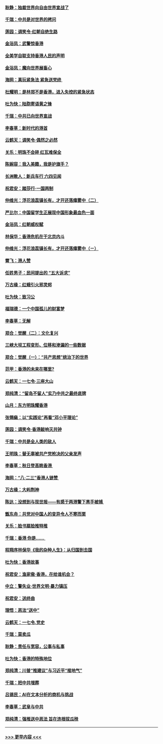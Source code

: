 #### [耿静：独裁世界向自由世界宣战了](../pages/nsc993/n11494190.md?t=09022100) 
#### [千瑞：中共是对世界的拷问](../pages/nsc993/n11493021.md?t=09022100) 
#### [莲园：调笑令‧红朝自绝生路](../pages/nsc993/n11493011.md?t=09022100) 
#### [金浴凤：武警惊香港](../pages/nsc993/n11492994.md?t=09022100) 
#### [全美学自联支持香港人民的声明](../pages/nsc993/n11492630.md?t=09022100) 
#### [金浴凤：魔向世界展畜心](../pages/nsc993/n11492599.md?t=09022100) 
#### [海网：真玩紧急法 紧急送党终 ](../pages/nsc993/n11492535.md?t=09022100) 
#### [杜耀明：是林郑不是香港，进入失控的紧急状态](../pages/nsc993/n11491420.md?t=09022100) 
#### [吐为快：陆胞寄语黄之锋](../pages/nsc993/n11491117.md?t=09022100) 
#### [千瑞：中共已向世界宣战](../pages/nsc993/n11490123.md?t=09022100) 
#### [李春草：新时代的港首](../pages/nsc993/n11489864.md?t=09022100) 
#### [云鹤天：调笑令·偶然之必然](../pages/nsc993/n11489701.md?t=09022100) 
#### [关乐：明珠不会碎 红瓦难保全](../pages/nsc993/n11489647.md?t=09022100) 
#### [陈婉容：我入美籍，我是护旗手？](../pages/nsc993/n11487908.md?t=09022100) 
#### [长洲散人：新兵车行 六四见闻](../pages/nsc993/n11487729.md?t=09022100) 
#### [祝君安：踏莎行‧一国两制](../pages/nsc993/n11487699.md?t=09022100) 
#### [仲维光：浮花浪蕊镇长有，才开还落瘴雾中（二）](../pages/nsc993/n11483286.md?t=09022100) 
#### [严比尔：中国留学生正展现中国形象最血色一面](../pages/nsc993/n11485145.md?t=09022100) 
#### [金浴凤：红朝威权赋](../pages/nsc993/n11485191.md?t=09022100) 
#### [林保华：香港危机在于北京内斗](../pages/nsc993/n11484593.md?t=09022100) 
#### [仲维光：浮花浪蕊镇长有，才开还落瘴雾中（ㄧ）](../pages/nsc993/n11483259.md?t=09022100) 
#### [霄飞：港人赞](../pages/nsc993/n11482957.md?t=09022100) 
#### [任姓男子：民间提出的 “五大诉求”](../pages/nsc993/n11482897.md?t=09022100) 
#### [万古缘：红蛾引火邪灵烬](../pages/nsc993/n11482886.md?t=09022100) 
#### [吐为快：致习公](../pages/nsc993/n11482867.md?t=09022100) 
#### [福瑞德：一个中国孤儿的财富梦](../pages/nsc993/n11482817.md?t=09022100) 
#### [李春草：无解](../pages/nsc993/n11482791.md?t=09022100) 
#### [郑合：觉醒（二）：文化复兴](../pages/nsc993/n11478025.md?t=09022100) 
#### [三峡大坝工程变形、位移和渗漏的一些数据](../pages/nsc993/n11478232.md?t=09022100) 
#### [郑合：觉醒（一）：“共产思想”统治下的世界](../pages/nsc993/n11477663.md?t=09022100) 
#### [范甲：香港的未来在哪里?](../pages/nsc993/n11477249.md?t=09022100) 
#### [云鹤天：一七令·三座大山](../pages/nsc993/n11477192.md?t=09022100) 
#### [郑纯清：“留岛不留人”实乃中共之最终底牌](../pages/nsc993/n11476160.md?t=09022100) 
#### [山月：东方明珠耀香港](../pages/nsc993/n11476077.md?t=09022100) 
#### [张翎燊：以“实践论”再看“邓小平理论”](../pages/nsc993/n11475733.md?t=09022100) 
#### [莲园：调笑令‧香港敲响灭共钟](../pages/nsc993/n11475723.md?t=09022100) 
#### [千瑞：中共是全人类的敌人](../pages/nsc993/n11475329.md?t=09022100) 
#### [王明珠：替无辜被共产党枪决的父亲发声](../pages/nsc993/n11474570.md?t=09022100) 
#### [李春草：秋日登高眺香港 ](../pages/nsc993/n11474491.md?t=09022100) 
#### [海网：“八·二三”香港人链赞 ](../pages/nsc993/n11474538.md?t=09022100) 
#### [万古缘：大屿荆神](../pages/nsc993/n11474401.md?t=09022100) 
#### [陈达：没想到与现世报——有感于两港警下黑手被捕 ](../pages/nsc993/n11472557.md?t=09022100) 
#### [甑东舟：共党对中国人的变异令人不寒而栗](../pages/nsc993/n11472496.md?t=09022100) 
#### [关乐：脸书扇脸推特推](../pages/nsc993/n11472488.md?t=09022100) 
#### [千瑞：香港  你是…… ](../pages/nsc993/n11472459.md?t=09022100) 
#### [程翔序林保华《我的杂种人生》：从归国到去国](../pages/nsc993/n11472369.md?t=09022100) 
#### [吐为快：香港故事](../pages/nsc993/n11471931.md?t=09022100) 
#### [祝君安：渔家傲‧香港，在给谁机会？](../pages/nsc993/n11469718.md?t=09022100) 
#### [中立：警失业‧世界文明‧暴力镇压](../pages/nsc993/n11467566.md?t=09022100) 
#### [祝君安：送终曲](../pages/nsc993/n11467546.md?t=09022100) 
#### [理悟：恶法“送中”](../pages/nsc993/n11467290.md?t=09022100) 
#### [云鹤天：一七令.党史](../pages/nsc993/n11464122.md?t=09022100) 
#### [千瑞：莫卖瓜](../pages/nsc993/n11463014.md?t=09022100) 
#### [耿静：责任与宽容，公事与私事](../pages/nsc993/n11462810.md?t=09022100) 
#### [吐为快：香港的特殊地位](../pages/nsc993/n11462562.md?t=09022100) 
#### [郑纯清：川普“推建议”与习近平“接地气”](../pages/nsc993/n11461683.md?t=09022100) 
#### [千瑞：把中共埋葬](../pages/nsc993/n11461658.md?t=09022100) 
#### [吕锡民：AI在文本分析的商机与挑战](../pages/nsc993/n11460607.md?t=09022100) 
#### [李春草：武皇与中共](../pages/nsc993/n11460589.md?t=09022100) 
#### [郑纯清：强推送中恶法 旨在连根拔瓜秧](../pages/nsc993/n11460526.md?t=09022100) 

----
#### [ >>> 更早内容 <<< ](../indexes/nsc993-earlier.md)
